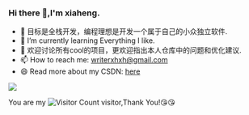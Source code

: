### Hi there 👋,I'm xiaheng.

- 🔭 目标是全栈开发，编程理想是开发一个属于自己的小众独立软件.
- 🌱 I’m currently learning Everything I like.
- 💬 欢迎讨论所有cool的项目，更欢迎指出本人仓库中的问题和优化建议.
- 📫 How to reach me: writerxhxh@gmail.com
- 😄 Read more about my CSDN: [here](https://ltfxhxh.github.io)

![](https://github-readme-stats.vercel.app/api?username=ltfxhxh&show_icons=true&theme=transparent)

You are my ![Visitor Count](https://profile-counter.glitch.me/ltfxhxh/count.svg) visitor,Thank You!:kissing_heart::kissing_heart:


